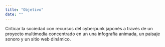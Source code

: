 ```yaml
---
title: "Objetivo"
date: ""
---
```

Criticar la sociedad con recursos del cyberpunk japonés a través de un proyecto multimedia concentrado en un una infografía animada, un paisaje sonoro y un sitio web dinámico.
